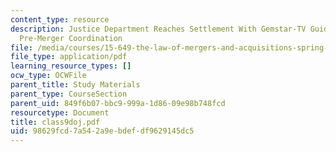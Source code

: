 ```yaml
---
content_type: resource
description: Justice Department Reaches Settlement With Gemstar-TV Guide For Illegal
  Pre-Merger Coordination
file: /media/courses/15-649-the-law-of-mergers-and-acquisitions-spring-2003/98629fcd7a542a9ebdefdf9629145dc5_class9doj.pdf
file_type: application/pdf
learning_resource_types: []
ocw_type: OCWFile
parent_title: Study Materials
parent_type: CourseSection
parent_uid: 849f6b07-bbc9-999a-1d86-09e98b748fcd
resourcetype: Document
title: class9doj.pdf
uid: 98629fcd-7a54-2a9e-bdef-df9629145dc5
---
```

